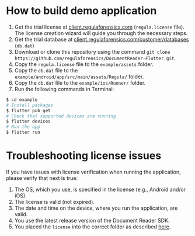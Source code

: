 # How to build demo application

1. Get the trial license at [client.regulaforensics.com](https://client.regulaforensics.com/) (`regula.license` file). The license creation wizard will guide you through the necessary steps.
2. Get the trial database at [client.regulaforensics.com/customer/databases](https://client.regulaforensics.com/customer/databases) (`db.dat`)
3. Download or clone this repository using the command `git clone https://github.com/regulaforensics/DocumentReader-Flutter.git`.
4. Copy the `regula.license` file to the `example/assets` folder.
5. Copy the `db.dat` file to the `example/android/app/src/main/assets/Regula/` folder.
6. Copy the `db.dat` file to the `example/ios/Runner/` folder.
7. Run the following commands in Terminal:
```bash
$ cd example
# Install packages
$ flutter pub get
# Check that supported devices are running
$ flutter devices
# Run the app
$ flutter run
```

# Troubleshooting license issues

If you have issues with license verification when running the application, please verify that next is true:
1. The OS, which you use, is specified in the license (e.g., Android and/or iOS).
2. The license is valid (not expired).
3. The date and time on the device, where you run the application, are valid.
4. You use the latest release version of the Document Reader SDK.
5. You placed the `license` into the correct folder as described [here](#how-to-build-demo-application).
